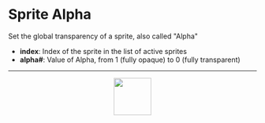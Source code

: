 # Sprite Alpha
Set the global transparency of a sprite, also called "Alpha"
- **index**: Index of the sprite in the list of active sprites
- **alpha#**: Value of Alpha, from 1 (fully opaque) to 0 (fully transparent)
---
<p align="center"><img valign="middle" width="76px" src="https://drive.google.com/uc?export=view&id=1c2KO0LJpvMS9X9CAGV6dOfciR7OWhdKA" /></p>